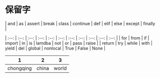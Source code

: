 # 保留字
| and | as | assert | break | class | continue | def | elif | else | except | finally |

| :--: | :--: | :--: | :--: | :--: | :--: | :--: | :--: | :--: | :--: | :--: |
| for | from | if | import | in | is | lamdba | not | or | pass | raise |
| return | try | while | with | yield | del | global | nonlocal | True | False | None |



| 1 | 2 | 3 |
| :-: | :-: | :-: |
| chongqing | china | world | 
